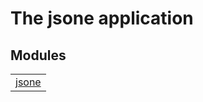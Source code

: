 

# The jsone application #


## Modules ##


<table width="100%" border="0" summary="list of modules">
<tr><td><a href="jsone.md" class="module">jsone</a></td></tr></table>

